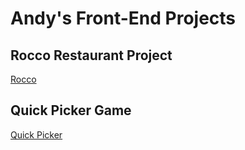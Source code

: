 # Andy's Front-End Projects

## Rocco Restaurant Project
[Rocco](rocco)

## Quick Picker Game
[Quick Picker](quick-picker)


